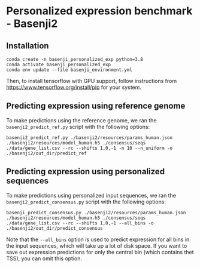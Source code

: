 # Personalized expression benchmark - Basenji2

## Installation
```
conda create -n basenji_personalized_exp python=3.8
conda activate basenji_personalized_exp
conda env update --file basenji_environment.yml
```

Then, to install tensorflow with GPU support, follow instructions from https://www.tensorflow.org/install/pip for your system.

## Predicting expression using reference genome
To make predictions using the reference genome, we ran the `basenji2_predict_ref.py` script with the following options:
```
basenji2_predict_ref.py ./basenji2/resources/params_human.json ./basenji2/resources/model_human.h5 ./consensus/seqs ./data/gene_list.csv --rc --shifts 1,0,-1 -n 10 --n_uniform -o ./basenji2/out_dir/predict_ref
```

## Predicting expression using personalized sequences
To make predictions using personalized input sequences, we ran the `basenji2_predict_consensus.py` script with the following options:
```
basenji_predict_consensus.py ./basenji2/resources/params_human.json ./basenji2/resources/model_human.h5 ./consensus/seqs ./data/gene_list.csv --rc --shifts 1,0,-1 --all_bins -o ./basenji2/out_dir/predict_consensus
```

Note that the `--all_bins` option is used to predict expression for all bins in the input sequences, which will take up a lot of disk space. If you want to save out expression predictions for only the central bin (which contains thet TSS), you can omit this option.
